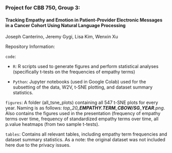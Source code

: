 ### Project for CBB 750, Group 3:

#### **Tracking Empathy and Emotion in Patient-Provider Electronic Messages in a Cancer Cohort Using Natural Language Processing**

Joseph Canterino, Jeremy Gygi, Lisa Kim, Wenxin Xu

Repository Information:

`code`:

 +  `R`: R scripts used to generate figures and perform statistical analyses (specifically t-tests on the frequencies of empathy terms)
    
 +  `Python`: Jupyter notebooks (used in Google Colab) used for the subsetting of the data, W2V, t-SNE plotting, and dataset summary statistics.

`figures`: A folder (all_tsne_plots) containing all 547 t-SNE plots for every year. Naming is as follows: *top_20_**EMPATHY.TERM**\_**CBOW/SG**\_**YEAR**.png*. Also contains the figures used in the presentation (frequency of empathy terms over time, frequency of standardized empathy terms over time, all p.value heatmaps (from two sample t-tests).

`tables`: Contains all relevant tables, including empathy term frequencies and dataset summary statistics. As a note: the original dataset was not included here due to the privacy issues.

